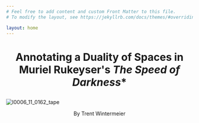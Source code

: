```yaml
---
# Feel free to add content and custom Front Matter to this file.
# To modify the layout, see https://jekyllrb.com/docs/themes/#overriding-theme-defaults

layout: home
---
```

# <p align= center> Annotating a Duality of Spaces in Muriel Rukeyser's *The Speed of Darkness** </p>
![I0006_11_0162_tape](https://user-images.githubusercontent.com/112954339/206919884-7f7a2ab1-5826-4c6d-ad29-95acce8f51d1.jpeg)
<p align= center> By Trent Wintermeier </p>
